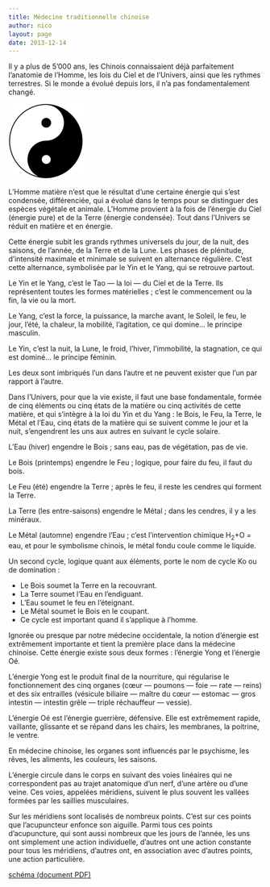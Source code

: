 ```yaml
---
title: Médecine traditionnelle chinoise
author: nico
layout: page
date: 2013-12-14
---
```

Il y a plus de 5’000 ans, les Chinois connaissaient déjà parfaitement l’anatomie de l’Homme, les lois du Ciel et de l’Univers, ainsi que les rythmes terrestres. Si le monde a évolué depuis lors, il n’a pas fondamentalement changé.

<img class="alignleft size-thumbnail wp-image-382" alt="ying-yang" src="./images/ying-yang-150x150.png" width="150" height="150" />

L’Homme matière n’est que le résultat d’une certaine énergie qui s’est condensée, différenciée, qui a évolué dans le temps pour se distinguer des espèces végétale et animale. L’Homme provient à la fois de l’énergie du Ciel (énergie pure) et de la Terre (énergie condensée). Tout dans l’Univers se réduit en matière et en énergie.

Cette énergie subit les grands rythmes universels du jour, de la nuit, des saisons, de l’année, de la Terre et de la Lune. Les phases de plénitude, d’intensité maximale et minimale se suivent en alternance régulière. C’est cette alternance, symbolisée par le Yin et le Yang, qui se retrouve partout.

Le Yin et le Yang, c’est le Tao — la loi — du Ciel et de la Terre. Ils représentent toutes les formes matérielles ; c’est le commencement ou la fin, la vie ou la mort.

Le Yang, c’est la force, la puissance, la marche avant, le Soleil, le feu, le jour, l’été, la chaleur, la mobilité, l’agitation, ce qui domine… le principe masculin.

Le Yin, c’est la nuit, la Lune, le froid, l’hiver, l’immobilité, la stagnation, ce qui est dominé… le principe féminin.

Les deux sont imbriqués l’un dans l’autre et ne peuvent exister que l’un par rapport à l’autre.

Dans l’Univers, pour que la vie existe, il faut une base fondamentale, formée de cinq éléments ou cinq états de la matière ou cinq activités de cette matière, et qui s’intègre à la loi du Yin et du Yang : le Bois, le Feu, la Terre, le Métal et l’Eau, cinq états de la matière qui se suivent comme le jour et la nuit, s’engendrent les uns aux autres en suivant le cycle solaire.

L’Eau (hiver) engendre le Bois ; sans eau, pas de végétation, pas de vie.

Le Bois (printemps) engendre le Feu ; logique, pour faire du feu, il faut du bois.

Le Feu (été) engendre la Terre ; après le feu, il reste les cendres qui forment la Terre.

La Terre (les entre-saisons) engendre le Métal ; dans les cendres, il y a les minéraux.

Le Métal (automne) engendre l’Eau ; c’est l’intervention chimique H<sub>2</sub>+O = eau, et pour le symbolisme chinois, le métal fondu coule comme le liquide.

Un second cycle, logique quant aux éléments, porte le nom de cycle Ko ou de domination :

  * Le Bois soumet la Terre en la recouvrant.
  * La Terre soumet l’Eau en l’endiguant.
  * L’Eau soumet le feu en l’éteignant.
  * Le Métal soumet le Bois en le coupant.
  * Ce cycle est important quand il s’applique à l’homme.

Ignorée ou presque par notre médecine occidentale, la notion d’énergie est extrêmement importante et tient la première place dans la médecine chinoise. Cette énergie existe sous deux formes : l’énergie Yong et l’énergie Oé.

L’énergie Yong est le produit final de la nourriture, qui régularise le fonctionnement des cinq organes (cœur — poumons — foie — rate — reins) et des six entrailles (vésicule biliaire — maître du cœur — estomac — gros intestin — intestin grêle — triple réchauffeur — vessie).

L’énergie Oé est l’énergie guerrière, défensive. Elle est extrêmement rapide, vaillante, glissante et se répand dans les chairs, les membranes, la poitrine, le ventre.

En médecine chinoise, les organes sont influencés par le psychisme, les rêves, les aliments, les couleurs, les saisons.

L’énergie circule dans le corps en suivant des voies linéaires qui ne correspondent pas au trajet anatomique d’un nerf, d’une artère ou d’une veine. Ces voies, appelées méridiens, suivent le plus souvent les vallées formées par les saillies musculaires.

Sur les méridiens sont localisés de nombreux points. C’est sur ces points que l’acupuncteur enfonce son aiguille. Parmi tous ces points d’acupuncture, qui sont aussi nombreux que les jours de l’année, les uns ont simplement une action individuelle, d’autres ont une action constante pour tous les méridiens, d’autres ont, en association avec d’autres points, une action particulière.

<a href="./pdf/shema.pdf" target="_blank">schéma (document PDF)</a>